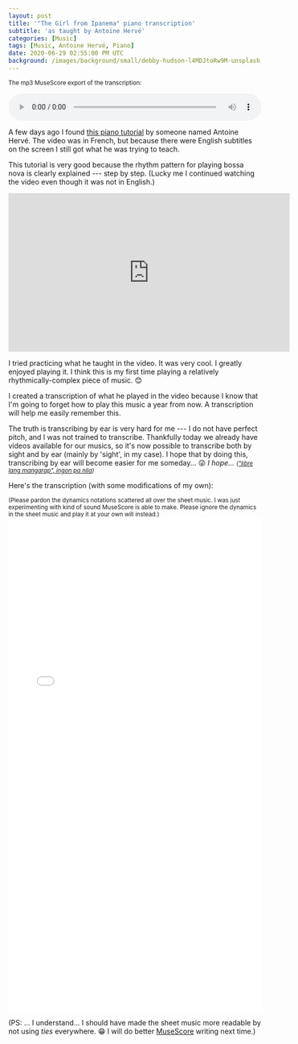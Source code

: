 ```yaml
---
layout: post
title: '"The Girl from Ipanema" piano transcription'
subtitle: 'as taught by Antoine Hervé'
categories: [Music]
tags: [Music, Antoine Hervé, Piano]
date: 2020-06-29 02:55:00 PM UTC
background: /images/background/small/debby-hudson-l4MDJtoRw9M-unsplash.jpg
---
```


<!-- first published: June 29, 2020 01:30:00 AM Philippine Time -->
<!-- 2nd published: June 29, 2020 10:55:00 PM Philippine Time -->

<small>The mp3 MuseScore export of the transcription:</small>

<audio controls volume="0.1" style="width:100%">
  <source src="/files/music/2020-06-28-the-girl-from-ipanema.mp3" type="audio/mpeg">
Your browser does not support the audio element.
</audio>

<!--more-->

A few days ago I found [this piano tutorial](https://www.youtube.com/watch?v=R6S8RCKRIoY) by someone named Antoine Hervé. The video was in French, but because there were English subtitles on the screen I still got what he was trying to teach. 

This tutorial is very good because the rhythm pattern for playing bossa nova is clearly explained --- step by step. (Lucky me I continued watching the video even though it was not in English.)

<iframe width="560" height="315" src="https://www.youtube.com/embed/R6S8RCKRIoY" frameborder="0" allow="accelerometer; autoplay; encrypted-media; gyroscope; picture-in-picture" allowfullscreen></iframe>

I tried practicing what he taught in the video. It was very cool. I greatly enjoyed playing it. I think this is my first time playing a relatively rhythmically-complex piece of music. :blush: 

I created a transcription of what he played in the video because I know that I'm going to forget how to play this music a year from now. A transcription will help me easily remember this.

The truth is transcribing by ear is very hard for me --- I do not have perfect pitch, and I was not trained to transcribe. Thankfully today we already have videos available for our musics, so it's now possible to transcribe both by sight and by ear (mainly by 'sight', in my case). I hope that by doing this, transcribing by ear will become easier for me someday... :stuck_out_tongue_winking_eye: _I hope... <small>(["libre lang mangarap", ingon pa nila](https://translate.google.com/#view=home&op=translate&sl=auto&tl=en&text=%E2%80%9Clibre%20lang%20mangarap%E2%80%9D%2C%20ingon%20pa%20nila))</small>_

Here's the transcription (with some modifications of my own):

<small>
(Please pardon the dynamics notations scattered all over the sheet music. I was just experimenting with kind of sound MuseScore is able to make. Please ignore the dynamics in the sheet music and play it at your own will instead.)
</small>

<embed src="/files/music/2020-06-28-the-girl-from-ipanema.pdf" width="100%" height="980px"/>

(PS: ... I understand... I should have made the sheet music more readable by not using _ties_ everywhere. :grin: I will do better [MuseScore](https://musescore.org) writing next time.) 

<!-- 
Here's a video of the transcription:

<iframe width="560" height="315" src="https://www.youtube.com/embed/N1EmBtaCTJA" frameborder="0" allow="accelerometer; autoplay; encrypted-media; gyroscope; picture-in-picture" allowfullscreen></iframe>

Enjoy!
 -->
